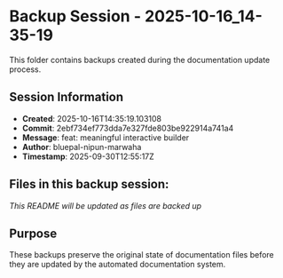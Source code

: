 # Backup Session - 2025-10-16_14-35-19

This folder contains backups created during the documentation update process.

## Session Information
- **Created**: 2025-10-16T14:35:19.103108
- **Commit**: 2ebf734ef773dda7e327fde803be922914a741a4
- **Message**: feat: meaningful interactive builder
- **Author**: bluepal-nipun-marwaha
- **Timestamp**: 2025-09-30T12:55:17Z

## Files in this backup session:
*This README will be updated as files are backed up*

## Purpose
These backups preserve the original state of documentation files before they are updated by the automated documentation system.
